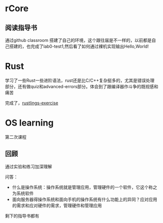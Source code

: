 # rCore

## 阅读指导书

通过github classroom 搭建了自己的环境，这个跟往届是不一样的，以前都是自己搭建的，也完成了lab0-test1,然后看了如何通过裸机实现输出Hello,World!

# Rust

学习了一些Rust一些进阶语法，rust还是比C/C++复杂挺多的，尤其是错误处理部分，还有做quiz和advanced-errors部分。体会到了跟编译器作斗争的既视感和痛苦

完成了，[rustlings-exercise](os2022/my-rustlings/README.md)

# OS learning

第二次课程

## 回顾

通过实验和练习加深理解

问答：

- 什么是操作系统：操作系统就是管理应用，管理硬件的一个软件，它这个称之为系统软件
- 面向服务器得操作系统和面向手机的操作系统有什么功能上的异同？应对应用的需求和应对硬件的需求，管理硬件和管理应用

剩下的指导书都有

## 
